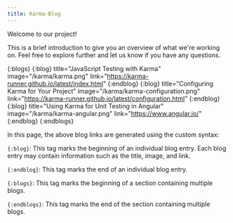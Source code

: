 ```yaml
---
title: Karma-Blog
---
```


Welcome to our project!

This is a brief introduction to give you an overview of what we're working on. Feel free to explore further and let us know if you have any questions.

{:blogs}
    {:blog}
        title="JavaScript Testing with Karma"
        image="/karma/karma.png"
        link="https://karma-runner.github.io/latest/index.html"
    {:endblog}
    {:blog}
        title="Configuring Karma for Your Project"
        image="/karma/karma-configuration.png"
        link="https://karma-runner.github.io/latest/configuration.html"
    {:endblog}
    {:blog}
        title="Using Karma for Unit Testing in Angular"
        image="/karma/karma-angular.png"
        link="https://www.angular.io/"
    {:endblog}
{:endblogs}

In this page, the above blog links are generated using the custom syntax:

`{:blog}`: This tag marks the beginning of an individual blog entry. Each blog entry may contain information such as the title, image, and link.

`{:endblog}`: This tag marks the end of an individual blog entry.

`{:blogs}`: This tag marks the beginning of a section containing multiple blogs.

`{:endblogs}`: This tag marks the end of the section containing multiple blogs.
